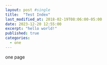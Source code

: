 ```yaml
---
layout: post #single
title:  "Test Index"
last_modified_at: 2018-02-19T08:06:00-05:00
date: 2023-12-20 12:55:00
excerpt: "hello world!"
published: true
categories:
  - one
---
```


one page
